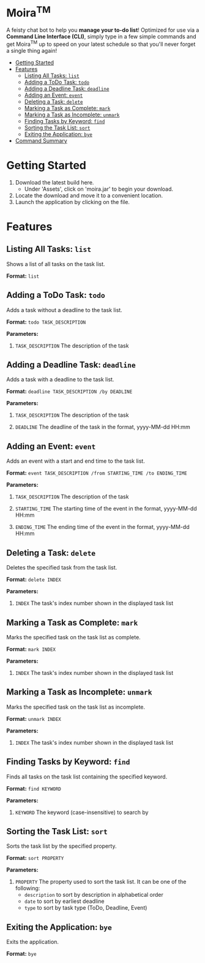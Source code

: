 # Moira<sup>TM</sup>

A feisty chat bot to help you **manage your to-do list**! Optimized for use via a **Command Line Interface (CLI)**, simply type in a few simple commands and get Moira<sup>TM</sup> up to speed on your latest schedule so that you'll never forget a single thing again!

+ [Getting Started](https://github.com/wujy28/ip/edit/master/docs/README.md#getting-started)
+ [Features](https://github.com/wujy28/ip/edit/master/docs/README.md#features)
  + [Listing All Tasks: `list`](https://github.com/wujy28/ip/edit/master/docs/README.md#listing-all-tasks-list)
  + [Adding a ToDo Task: `todo`](https://github.com/wujy28/ip/edit/master/docs/README.md#adding-a-todo-task-todo)
  + [Adding a Deadline Task: `deadline`](https://github.com/wujy28/ip/edit/master/docs/README.md#adding-a-deadline-task-deadline)
  + [Adding an Event: `event`](https://github.com/wujy28/ip/edit/master/docs/README.md#adding-an-event-event)
  + [Deleting a Task: `delete`](https://github.com/wujy28/ip/edit/master/docs/README.md#deleting-a-task-delete)
  + [Marking a Task as Complete: `mark`](https://github.com/wujy28/ip/edit/master/docs/README.md#marking-a-task-as-complete-mark)
  + [Marking a Task as Incomplete: `unmark`](https://github.com/wujy28/ip/edit/master/docs/README.md#marking-a-task-as-incomplete-unmark)
  + [Finding Tasks by Keyword: `find`](https://github.com/wujy28/ip/edit/master/docs/README.md#finding-tasks-by-keyword-find)
  + [Sorting the Task List: `sort`](https://github.com/wujy28/ip/edit/master/docs/README.md#sorting-the-task-list-sort)
  + [Exiting the Application: `bye`](https://github.com/wujy28/ip/edit/master/docs/README.md#exiting-the-application-bye)
 + [Command Summary]()

# Getting Started

1. Download the latest build here.
   + Under 'Assets', click on 'moira.jar' to begin your download.
2. Locate the download and move it to a convenient location.
3. Launch the application by clicking on the file. 

# Features 

## Listing All Tasks: `list`

Shows a list of all tasks on the task list.

**Format:** `list`

## Adding a ToDo Task: `todo`

Adds a task without a deadline to the task list.

**Format:** `todo TASK_DESCRIPTION`

**Parameters:**

1. `TASK_DESCRIPTION` The description of the task

## Adding a Deadline Task: `deadline`

Adds a task with a deadline to the task list.

**Format:** `deadline TASK_DESCRIPTION /by DEADLINE`

**Parameters:**

1. `TASK_DESCRIPTION` The description of the task

2. `DEADLINE` The deadline of the task in the format, yyyy-MM-dd HH:mm

## Adding an Event: `event`

Adds an event with a start and end time to the task list.

**Format:** `event TASK_DESCRIPTION /from STARTING_TIME /to ENDING_TIME`

**Parameters:**

1. `TASK_DESCRIPTION` The description of the task

2. `STARTING_TIME` The starting time of the event in the format, yyyy-MM-dd HH:mm

3. `ENDING_TIME` The ending time of the event in the format, yyyy-MM-dd HH:mm

## Deleting a Task: `delete`

Deletes the specified task from the task list.

**Format:** `delete INDEX`

**Parameters:**

1. `INDEX` The task's index number shown in the displayed task list

## Marking a Task as Complete: `mark`

Marks the specified task on the task list as complete.

**Format:** `mark INDEX`

**Parameters:**

1. `INDEX` The task's index number shown in the displayed task list

## Marking a Task as Incomplete: `unmark`

Marks the specified task on the task list as incomplete.

**Format:** `unmark INDEX`

**Parameters:**

1. `INDEX` The task's index number shown in the displayed task list

## Finding Tasks by Keyword: `find`

Finds all tasks on the task list containing the specified keyword.

**Format:** `find KEYWORD`

**Parameters:**

1. `KEYWORD` The keyword (case-insensitive) to search by

## Sorting the Task List: `sort`

Sorts the task list by the specified property.

**Format:** `sort PROPERTY`

**Parameters:**

1. `PROPERTY` The property used to sort the task list. It can be one of the following:
   + `description` to sort by description in alphabetical order
   + `date` to sort by earliest deadline
   + `type` to sort by task type (ToDo, Deadline, Event)

## Exiting the Application: `bye`

Exits the application.

**Format:** `bye`
